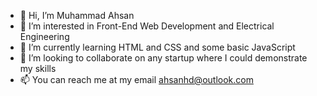 - 👋 Hi, I’m Muhammad Ahsan
- 👀 I’m interested in Front-End Web Development and Electrical Engineering
- 🌱 I’m currently learning HTML and CSS and some basic JavaScript
- 💞️ I’m looking to collaborate on any startup where I could demonstrate my skills 
- 📫 You can reach me at my email ahsanhd@outlook.com

<!---
ahsanhd/ahsanhd is a ✨ special ✨ repository because its `README.md` (this file) appears on your GitHub profile.
You can click the Preview link to take a look at your changes.
--->
